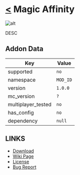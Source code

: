 # [<](../README.md) Magic Affinity

![alt](pack_icon.png)

DESC

## Addon Data

| Key                | Value    |
|--------------------|----------|
| supported          | `no` |
| namespace          | `MOD_ID` |
| version            | `1.0.0 ` |
| mc_version         | `?` |
| multiplayer_tested | `no`     |
| has_config         | `no`     |
| dependency         | `null`   |

## LINKS
- [Download](https://mcpedl.com/magic-affinity/)
- [Wiki Page](https://github.com/legopitstop/addons/wiki/Magic_Affinity)
- [License](https://license.lpsmods.dev)
- [Bug Report](https://github.com/legopitstop/addons/issues)